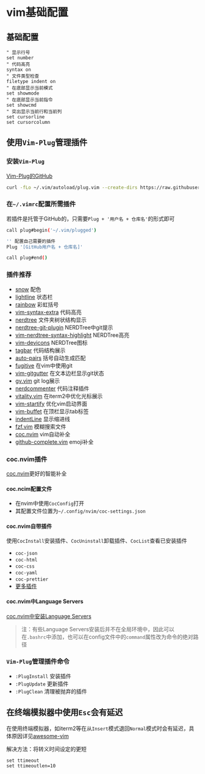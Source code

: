 # vim基础配置

## 基础配置

```text
" 显示行号
set number
" 代码高亮
syntax on
" 文件类型检查
filetype indent on
" 在底部显示当前模式
set showmode
" 在底部显示当前指令
set showcmd
" 突出显示当前行和当前列
set cursorline
set cursorcolumn
```

## 使用`Vim-Plug`管理插件

### 安装`Vim-Plug`

[Vim-Plug的GitHub](https://github.com/junegunn/vim-plug)

```bash
curl -fLo ~/.vim/autoload/plug.vim --create-dirs https://raw.githubusercontent.com/junegunn/vim-plug/master/plug.vim
```

### 在`~/.vimrc`配置所需插件

若插件是托管于GitHub的，只需要`Plug + '用户名 + 仓库名'`的形式即可

```bash
call plug#begin('~/.vim/plugged')

'' 配置自己需要的插件
Plug '[GitHub用户名 + 仓库名]'

call plug#end()
```

### 插件推荐

- [snow](https://github.com/nightsense/snow) 配色
- [lightline](https://github.com/itchyny/lightline.vim) 状态栏
- [rainbow](https://github.com/luochen1990/rainbow) 彩虹括号
- [vim-syntax-extra](https://github.com/justinmk/vim-syntax-extra) 代码高亮
- [nerdtree](https://github.com/scrooloose/nerdtre) 文件夹树状结构显示
- [nerdtree-git-plugin](https://github.com/Xuyuanp/nerdtree-git-plugin) NERDTree中git提示
- [vim-nerdtree-syntax-highlight](https://github.com/tiagofumo/vim-nerdtree-syntax-highlight) NERDTree高亮
- [vim-devicons](https://github.com/ryanoasis/vim-devicons) NERDTree图标
- [tagbar](https://github.com/majutsushi/tagba) 代码结构展示
- [auto-pairs](https://github.com/jiangmiao/auto-pairs) 括号自动生成匹配
- [fugitive](https://github.com/tpope/vim-fugitive) 在vim中使用git
- [vim-gitgutter](https://github.com/airblade/vim-gitgutter) 在文本边栏显示git状态
- [gv.vim](httpsL//github.com/junegunn/gv.vim) git log展示
- [nerdcommenter](https://github.com/scrooloose/nerdcommenter) 代码注释插件
- [vitality.vim](https://github.com/sjl/vitality.vim) 在iterm2中优化光标展示
- [vim-startify](https://github.com/mhinz/vim-startify) 优化vim启动界面
- [vim-buffet](https://github.com/bagrat/vim-buffet) 在顶栏显示tab标签
- [indentLine](https://github.com/Yggdroot/indentLine) 显示缩进线
- [fzf.vim](https://github.com/junegunn/fzf.vim) 模糊搜索文件
- [coc.nvim](https://github.com/neoclide/coc.nvim) vim自动补全
- [github-complete.vim](https://github.com/rhysd/github-complete.vim) emoji补全

### coc.nvim插件

[coc.nvim](https://github.com/neoclide/coc.nvim)更好的智能补全

#### coc.ncim配置文件

- 在nvim中使用`CocConfig`打开
- 其配置文件位置为`~/.config/nvim/coc-settings.json`

#### coc.nvim自带插件

使用`CocInstall`安装插件、`CocUninstall`卸载插件、`CocList`查看已安装插件

- `coc-json`
- `coc-html`
- `coc-css`
- `coc-yaml`
- `coc-prettier`
- [更多插件](https://www.npmjs.com/search?q=keywords%3Acoc.nvim)

#### coc.nvim中Language Servers

[coc.nvim中安装Language Servers](https://github.com/neoclide/coc.nvim/wiki/Language-servers)

> 注：有些Language Servers安装后并不在全局环境中，因此可以在`.bashrc`中添加，也可以在config文件中的`command`属性改为命令的绝对路径

### `Vim-Plug`管理插件命令

- `:PlugInstall` 安装插件
- `:PlugUpdate` 更新插件
- `:PlugClean` 清理被抛弃的插件

## 在终端模拟器中使用`Esc`会有延迟

在使用终端模拟器，如iterm2等在从`Insert`模式退回`Normal`模式时会有延迟，具体原因详见[awesome-vim](https://github.com/wsdjeg/vim-galore-zh_cn#%E5%9C%A8%E7%BB%88%E7%AB%AF%E4%B8%AD%E6%8C%89-esc-%E5%90%8E%E6%9C%89%E5%BB%B6%E6%97%B6)

解决方法：将转义时间设定的更短

```text
set ttimeout
set ttimeoutlen=10
```
